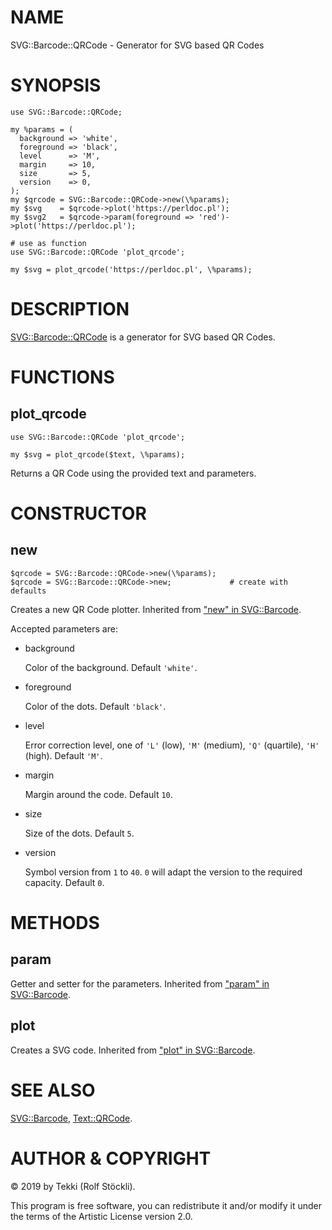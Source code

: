# NAME

SVG::Barcode::QRCode - Generator for SVG based QR Codes

# SYNOPSIS

    use SVG::Barcode::QRCode;

    my %params = (
      background => 'white',
      foreground => 'black',
      level      => 'M',
      margin     => 10,
      size       => 5,
      version    => 0,
    );
    my $qrcode = SVG::Barcode::QRCode->new(\%params);
    my $svg    = $qrcode->plot('https://perldoc.pl');
    my $svg2   = $qrcode->param(foreground => 'red')->plot('https://perldoc.pl');

    # use as function
    use SVG::Barcode::QRCode 'plot_qrcode';

    my $svg = plot_qrcode('https://perldoc.pl', \%params);

# DESCRIPTION

[SVG::Barcode::QRCode](https://metacpan.org/pod/SVG::Barcode::QRCode) is a generator for SVG based QR Codes.

# FUNCTIONS

## plot\_qrcode

    use SVG::Barcode::QRCode 'plot_qrcode';

    my $svg = plot_qrcode($text, \%params);

Returns a QR Code using the provided text and parameters.

# CONSTRUCTOR

## new

    $qrcode = SVG::Barcode::QRCode->new(\%params);
    $qrcode = SVG::Barcode::QRCode->new;             # create with defaults

Creates a new QR Code plotter. Inherited from ["new" in SVG::Barcode](https://metacpan.org/pod/SVG::Barcode#new).

Accepted parameters are:

- background

    Color of the background. Default `'white'`.

- foreground

    Color of the dots. Default `'black'`.

- level

    Error correction level, one of `'L'` (low), `'M'` (medium), `'Q'` (quartile), `'H'` (high). Default `'M'`.

- margin

    Margin around the code. Default `10`.

- size

    Size of the dots. Default `5`.

- version

    Symbol version from `1` to `40`. `0` will adapt the version to the required capacity. Default `0`.

# METHODS

## param

Getter and setter for the parameters. Inherited from ["param" in SVG::Barcode](https://metacpan.org/pod/SVG::Barcode#param).

## plot

Creates a SVG code. Inherited from ["plot" in SVG::Barcode](https://metacpan.org/pod/SVG::Barcode#plot).

# SEE ALSO

[SVG::Barcode](https://metacpan.org/pod/SVG::Barcode), [Text::QRCode](https://metacpan.org/pod/Text::QRCode).

# AUTHOR & COPYRIGHT

© 2019 by Tekki (Rolf Stöckli).

This program is free software, you can redistribute it and/or modify it under the terms of the Artistic License version 2.0.
